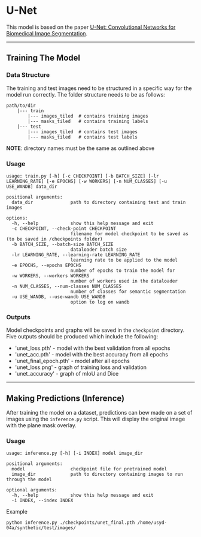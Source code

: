 # U-Net
This model is based on the paper
[U-Net: Convolutional Networks for Biomedical Image Segmentation](https://arxiv.org/abs/1505.04597).

---

## Training The Model

### Data Structure
The training and test images need to be structured in a specific way for the model run correctly.
The folder structure needs to be as follows:
```text
path/to/dir
    |--- train
        |--- images_tiled  # contains training images
        |--- masks_tiled   # contains training labels
    |--- test
        |--- images_tiled  # contains test images
        |--- masks_tiled   # contains test labels
```
**NOTE**: directory names must be the same as outlined above

### Usage
```commandline
usage: train.py [-h] [-c CHECKPOINT] [-b BATCH_SIZE] [-lr LEARNING_RATE] [-e EPOCHS] [-w WORKERS] [-n NUM_CLASSES] [-u USE_WANDB] data_dir

positional arguments:
  data_dir              path to directory containing test and train images

options:
  -h, --help            show this help message and exit
  -c CHECKPOINT, --check-point CHECKPOINT
                        filename for model checkpoint to be saved as (to be saved in /checkpoints folder)
  -b BATCH_SIZE, --batch-size BATCH_SIZE
                        dataloader batch size
  -lr LEARNING_RATE, --learning-rate LEARNING_RATE
                        learning rate to be applied to the model
  -e EPOCHS, --epochs EPOCHS
                        number of epochs to train the model for
  -w WORKERS, --workers WORKERS
                        number of workers used in the dataloader
  -n NUM_CLASSES, --num-classes NUM_CLASSES
                        number of classes for semantic segmentation
  -u USE_WANDB, --use-wandb USE_WANDB
                        option to log on wandb

```
### Outputs
Model checkpoints and graphs will be saved in the `checkpoint` directory. Five outputs should be produced which include
the following:

* 'unet_loss.pth' - model with the best validation from all epochs
* 'unet_acc.pth' - model with the best accuracy from all epochs
* 'unet_final_epoch.pth' - model after all epochs
* 'unet_loss.png' - graph of training loss and validation
* 'unet_accuracy' - graph of mIoU and Dice

---

## Making Predictions (Inference)
After training the model on a dataset, predictions can bew made on a set of images using the `inference.py` script.
This will display the original image with the plane mask overlay.

### Usage
```commandline
usage: inference.py [-h] [-i INDEX] model image_dir

positional arguments:
  model                 checkpoint file for pretrained model
  image_dir             path to directory containing images to run through the model

optional arguments:
  -h, --help            show this help message and exit
  -i INDEX, --index INDEX

```
Example
```commandline
python inference.py ./checkpoints/unet_final.pth /home/usyd-04a/synthetic/test/images/
```